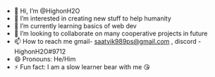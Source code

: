 - 👋 Hi, I’m @HighonH2O
- 👀 I’m interested in creating new stuff to help humanity
- 🌱 I’m currently learning basics of web dev
- 💞️ I’m looking to collaborate on many cooperative projects in future
- 📫 How to reach me gmail- saatvik989ps@gmail.com , discord - HighonH2O#9712
- 😄 Pronouns: He/Him
- ⚡ Fun fact: I am a slow learner bear with me 😘

<!---
HighonH2O/HighonH2O is a ✨ special ✨ repository because its `README.md` (this file) appears on your GitHub profile.
You can click the Preview link to take a look at your changes.
--->

